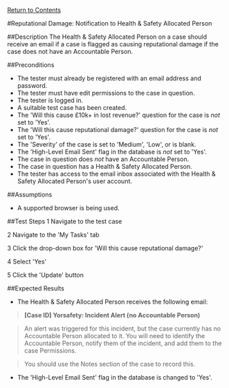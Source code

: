 [Return to Contents](https://github.com/infojam-james/test-cases/blob/master/Contents.md)

#Reputational Damage: Notification to Health & Safety Allocated Person

##Description
The Health & Safety Allocated Person on a case should receive an email if a case is flagged as causing reputational damage if the case does not have an Accountable Person.

##Preconditions
+ The tester must already be registered with an email address and password.
+ The tester must have edit permissions to the case in question.
+ The tester is logged in.
+ A suitable test case has been created.
+ The 'Will this cause £10k+ in lost revenue?' question for the case is *not* set to 'Yes'.
+ The 'Will this cause reputational damage?' question for the case is *not* set to 'Yes'.
+ The 'Severity' of the case is set to 'Medium', 'Low', or is blank.
+ The 'High-Level Email Sent' flag in the database is *not* set to 'Yes'.
+ The case in question does *not* have an Accountable Person.
+ The case in question has a Health & Safety Allocated Person.
+ The tester has access to the email inbox associated with the Health & Safety Allocated Person's user account.

##Assumptions
+ A supported browser is being used.

##Test Steps
1 Navigate to the test case

2 Navigate to the 'My Tasks' tab

3 Click the drop-down box for 'Will this cause reputational damage?'

4 Select 'Yes'

5 Click the 'Update' button

##Expected Results

+ The Health & Safety Allocated Person receives the following email:

>**[Case ID] Yorsafety: Incident Alert (no Accountable Person)**

>An alert was triggered for this incident, but the case currently has no Accountable Person allocated to it.  You will need to identify the Accountable Person, notify them of the incident, and add them to the case Permissions.

>You should use the Notes section of the case to record this.

+ The 'High-Level Email Sent' flag in the database is changed to 'Yes'.
